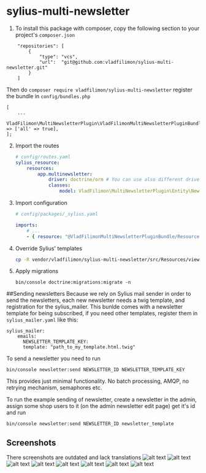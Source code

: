# sylius-multi-newsletter
1. To install this package with composer, copy the following section to your project's `composer.json`
```
    "repositories": [
        {
            "type": "vcs",
            "url":  "git@github.com:vladfilimon/sylius-multi-newsletter.git"
        }
    ]
```
Then do `composer require vladfilimon/sylius-multi-newsletter`
register the bundle in `config/bundles.php`
```
[
    ...
    VladFilimon\MultiNewsletterPlugin\VladFilimonMultiNewsletterPluginBundle::class => ['all' => true],
];
```

2. Import the routes

    ```yaml
    # config/routes.yaml
    sylius_resource:
        resources:
            app.multinewsletter:
                driver: doctrine/orm # You can use also different driver here
                classes:
                    model: VladFilimon\MultiNewsletterPlugin\Entity\Newsletter
    ```

3. Import configuration

   ```yaml
   # config/packages/_sylius.yaml

   imports:
       # ...
       - { resource: "@VladFilimonMultiNewsletterPluginBundle/Resources/config/config.yml" }
   ```

3. Override Sylius' templates

    ```bash
    cp -R vendor/vladfilimon/sylius-multi-newsletter/src/Resources/views/bundles/* templates/bundles/
    ```

4. Apply migrations

   ```
   bin/console doctrine:migrations:migrate -n
   ```
##Sending newsletters
Because we rely on Sylius mail sender in order to send the newsletters, each new newsletter needs a twig template, and registration for the sylius_mailer.
This bunlde comes with a newsletter template for being subscribed, if you need other templates, register them in `sylius_mailer.yaml` like this:
```
sylius_mailer:
    emails:
      NEWSLETTER_TEMPLATE_KEY:
      template: "path_to_my_template.html.twig"
```
To send a newsletter you need to run

`bin/console newsletter:send NEWSLETTER_ID NEWSLETTER_TEMPLATE_KEY`

This provides just minimal functionality. No batch processing, AMQP, no retrying mechanism, semaphores etc.

To run the example sending of newsletter, create a newsletter in the admin, assign some shop users to it (on the admin newsletter edit page) get it's id and run

`bin/console newsletter:send NEWSLETTER_ID newsletter_template`
## Screenshots
There screenshots are outdated and lack translations
![alt text](https://github.com/vladfilimon/sylius-multi-newsletter/blob/main/docs/screenshots/newsletter_admin_list.png?raw=true)
![alt text](https://github.com/vladfilimon/sylius-multi-newsletter/blob/main/docs/screenshots/newsletter_admin_edit.png?raw=true)
![alt text](https://github.com/vladfilimon/sylius-multi-newsletter/blob/main/docs/screenshots/newsletter_admin_customer_edit.png?raw=true)
![alt text](https://github.com/vladfilimon/sylius-multi-newsletter/blob/main/docs/screenshots/newsletter_customer_account.png?raw=true)
![alt text](https://github.com/vladfilimon/sylius-multi-newsletter/blob/main/docs/screenshots/newsletter_email.png?raw=true)
![alt text](https://github.com/vladfilimon/sylius-multi-newsletter/blob/main/docs/screenshots/newsletter_register.png?raw=true)
![alt text](https://github.com/vladfilimon/sylius-multi-newsletter/blob/main/docs/screenshots/newsletter_email_sent.png?raw=true)
![alt text](https://github.com/vladfilimon/sylius-multi-newsletter/blob/main/docs/screenshots/newsletter_mailer.png?raw=true)
